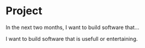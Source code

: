 # Project

In the next two months, I want to build software that...

I want to build software that is usefull or entertaining. 